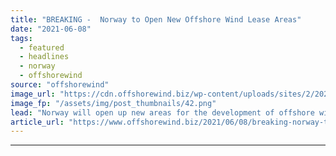 ```yaml
---
title: "BREAKING -  Norway to Open New Offshore Wind Lease Areas"
date: "2021-06-08"
tags: 
  - featured
  - headlines
  - norway
  - offshorewind
source: "offshorewind"
image_url: "https://cdn.offshorewind.biz/wp-content/uploads/sites/2/2021/06/08122505/Norway-to-Open-New-Offshore-Wind-Lease-Areas.png"
image_fp: "/assets/img/post_thumbnails/42.png"
lead: "Norway will open up new areas for the development of offshore wind projects, the"
article_url: "https://www.offshorewind.biz/2021/06/08/breaking-norway-to-open-new-offshore-wind-lease-areas/"
---
```


---
